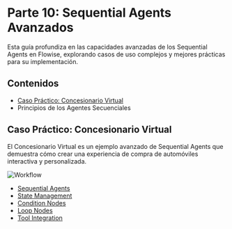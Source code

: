 # Parte 10: Sequential Agents Avanzados

Esta guía profundiza en las capacidades avanzadas de los Sequential Agents en Flowise, explorando casos de uso complejos y mejores prácticas para su implementación.

## Contenidos

- [Caso Práctico: Concesionario Virtual](#caso-práctico-concesionario-virtual)
- Principios de los Agentes Secuenciales

## Caso Práctico: Concesionario Virtual

El Concesionario Virtual es un ejemplo avanzado de Sequential Agents que demuestra cómo crear una experiencia de compra de automóviles interactiva y personalizada.

![Workflow](../../.gitbook/assets/partes/parte4/concesionario.png)


- [Sequential Agents](../../integraciones/langchain/sequential-agents/README.md)
- [State Management](../../integraciones/langchain/state-management/README.md)
- [Condition Nodes](../../integraciones/langchain/condition-nodes/README.md)
- [Loop Nodes](../../integraciones/langchain/loop-nodes/README.md)
- [Tool Integration](../../integraciones/langchain/tool-integration/README.md) 